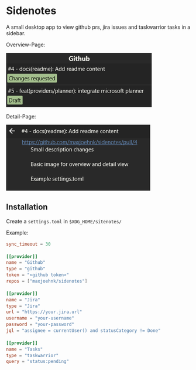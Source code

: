 # Sidenotes

A small desktop app to view github prs, jira issues and taskwarrior tasks in a sidebar.

Overview-Page:

![Image Overview Page](docs/img/overview.png)

Detail-Page:

![Image Detail Page](docs/img/detail.png)

## Installation

Create a `settings.toml` in `$XDG_HOME/sitenotes/`

Example:
```toml
sync_timeout = 30

[[provider]]
name = "Github"
type = "github"
token = "<github token>"
repos = ["maxjoehnk/sidenotes"]

[[provider]]
name = "Jira"
type = "Jira"
url = "https://your.jira.url"
username = "your-username"
password = "your-password"
jql = "assignee = currentUser() and statusCategory != Done"

[[provider]]
name = "Tasks"
type = "taskwarrior"
query = "status:pending"
```